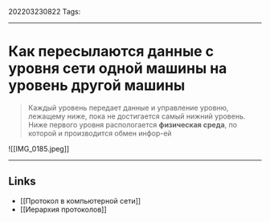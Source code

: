 202203230822
Tags: 

---

# Как пересылаются данные с уровня сети одной машины на уровень другой машины
> Каждый уровень передает данные и управление уровню, лежащему ниже, пока не достигается самый нижний уровень. Ниже первого уровня распологается **физическая среда**, по которой и производится обмен инфор-ей

![[IMG_0185.jpeg]]


---
## Links
- [[Протокол в компьютерной сети]]
- [[Иерархия протоколов]]